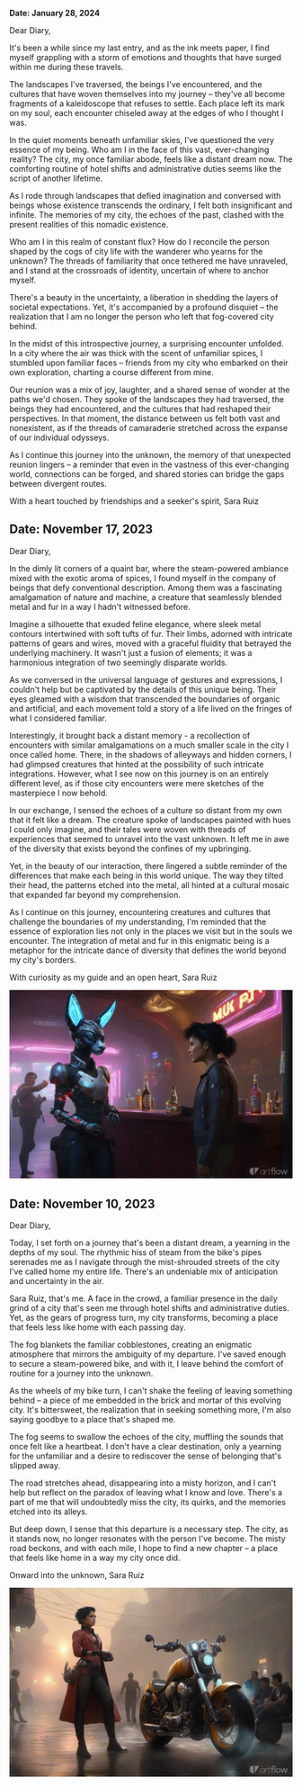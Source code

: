 **Date: January 28, 2024**

Dear Diary,

It's been a while since my last entry, and as the ink meets paper, I find myself grappling with a storm of emotions and thoughts that have surged within me during these travels.

The landscapes I've traversed, the beings I've encountered, and the cultures that have woven themselves into my journey – they've all become fragments of a kaleidoscope that refuses to settle. Each place left its mark on my soul, each encounter chiseled away at the edges of who I thought I was.

In the quiet moments beneath unfamiliar skies, I've questioned the very essence of my being. Who am I in the face of this vast, ever-changing reality? The city, my once familiar abode, feels like a distant dream now. The comforting routine of hotel shifts and administrative duties seems like the script of another lifetime.

As I rode through landscapes that defied imagination and conversed with beings whose existence transcends the ordinary, I felt both insignificant and infinite. The memories of my city, the echoes of the past, clashed with the present realities of this nomadic existence.

Who am I in this realm of constant flux? How do I reconcile the person shaped by the cogs of city life with the wanderer who yearns for the unknown? The threads of familiarity that once tethered me have unraveled, and I stand at the crossroads of identity, uncertain of where to anchor myself.

There's a beauty in the uncertainty, a liberation in shedding the layers of societal expectations. Yet, it's accompanied by a profound disquiet – the realization that I am no longer the person who left that fog-covered city behind.

In the midst of this introspective journey, a surprising encounter unfolded. In a city where the air was thick with the scent of unfamiliar spices, I stumbled upon familiar faces – friends from my city who embarked on their own exploration, charting a course different from mine.

Our reunion was a mix of joy, laughter, and a shared sense of wonder at the paths we'd chosen. They spoke of the landscapes they had traversed, the beings they had encountered, and the cultures that had reshaped their perspectives. In that moment, the distance between us felt both vast and nonexistent, as if the threads of camaraderie stretched across the expanse of our individual odysseys.

As I continue this journey into the unknown, the memory of that unexpected reunion lingers – a reminder that even in the vastness of this ever-changing world, connections can be forged, and shared stories can bridge the gaps between divergent routes.

With a heart touched by friendships and a seeker's spirit,
Sara Ruiz

## Date: November 17, 2023

Dear Diary,

In the dimly lit corners of a quaint bar, where the steam-powered ambiance mixed with the exotic aroma of spices, I found myself in the company of beings that defy conventional description. Among them was a fascinating amalgamation of nature and machine, a creature that seamlessly blended metal and fur in a way I hadn't witnessed before.

Imagine a silhouette that exuded feline elegance, where sleek metal contours intertwined with soft tufts of fur. Their limbs, adorned with intricate patterns of gears and wires, moved with a graceful fluidity that betrayed the underlying machinery. It wasn't just a fusion of elements; it was a harmonious integration of two seemingly disparate worlds.

As we conversed in the universal language of gestures and expressions, I couldn't help but be captivated by the details of this unique being. Their eyes gleamed with a wisdom that transcended the boundaries of organic and artificial, and each movement told a story of a life lived on the fringes of what I considered familiar.

Interestingly, it brought back a distant memory - a recollection of encounters with similar amalgamations on a much smaller scale in the city I once called home. There, in the shadows of alleyways and hidden corners, I had glimpsed creatures that hinted at the possibility of such intricate integrations. However, what I see now on this journey is on an entirely different level, as if those city encounters were mere sketches of the masterpiece I now behold.

In our exchange, I sensed the echoes of a culture so distant from my own that it felt like a dream. The creature spoke of landscapes painted with hues I could only imagine, and their tales were woven with threads of experiences that seemed to unravel into the vast unknown. It left me in awe of the diversity that exists beyond the confines of my upbringing.

Yet, in the beauty of our interaction, there lingered a subtle reminder of the differences that make each being in this world unique. The way they tilted their head, the patterns etched into the metal, all hinted at a cultural mosaic that expanded far beyond my comprehension.

As I continue on this journey, encountering creatures and cultures that challenge the boundaries of my understanding, I'm reminded that the essence of exploration lies not only in the places we visit but in the souls we encounter. The integration of metal and fur in this enigmatic being is a metaphor for the intricate dance of diversity that defines the world beyond my city's borders.

With curiosity as my guide and an open heart,
Sara Ruiz

![](https://github.com/beyond-danube/sara-ruiz/blob/main/img/35be836730034d2787b9d52f5f67719d.webp?raw=true)

## Date: November 10, 2023

Dear Diary,

Today, I set forth on a journey that's been a distant dream, a yearning in the depths of my soul. The rhythmic hiss of steam from the bike's pipes serenades me as I navigate through the mist-shrouded streets of the city I've called home my entire life. There's an undeniable mix of anticipation and uncertainty in the air.

Sara Ruiz, that's me. A face in the crowd, a familiar presence in the daily grind of a city that's seen me through hotel shifts and administrative duties. Yet, as the gears of progress turn, my city transforms, becoming a place that feels less like home with each passing day.

The fog blankets the familiar cobblestones, creating an enigmatic atmosphere that mirrors the ambiguity of my departure. I've saved enough to secure a steam-powered bike, and with it, I leave behind the comfort of routine for a journey into the unknown.

As the wheels of my bike turn, I can't shake the feeling of leaving something behind – a piece of me embedded in the brick and mortar of this evolving city. It's bittersweet, the realization that in seeking something more, I'm also saying goodbye to a place that's shaped me.

The fog seems to swallow the echoes of the city, muffling the sounds that once felt like a heartbeat. I don't have a clear destination, only a yearning for the unfamiliar and a desire to rediscover the sense of belonging that's slipped away.

The road stretches ahead, disappearing into a misty horizon, and I can't help but reflect on the paradox of leaving what I know and love. There's a part of me that will undoubtedly miss the city, its quirks, and the memories etched into its alleys.

But deep down, I sense that this departure is a necessary step. The city, as it stands now, no longer resonates with the person I've become. The misty road beckons, and with each mile, I hope to find a new chapter – a place that feels like home in a way my city once did.

Onward into the unknown,
Sara Ruiz

![](https://github.com/beyond-danube/sara-ruiz/blob/main/img/92d201394d444e66bf55ba932b6c3302.webp?raw=true)
